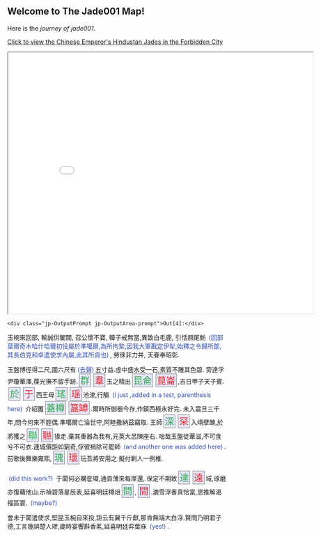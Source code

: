## Welcome to The Jade001 Map!

Here is the *journey of jade001*.

[Click to view the Chinese Emperor's Hindustan Jades in the Forbidden City](https://xgloria.github.io/theforbiddencity_test1/)

<iframe src="Jade001_SampleMap.html" height="600" width="700"></iframe>

<div class="jp-Cell-outputWrapper">


<div class="jp-OutputArea jp-Cell-outputArea">

<div class="jp-OutputArea-child">

    
    <div class="jp-OutputPrompt jp-OutputArea-prompt">Out[4]:</div>

<div class="jp-RenderedHTMLCommon jp-RenderedMarkdown jp-OutputArea-output jp-OutputArea-executeResult" data-mime-type="text/markdown">
    <p><style>                           
    span.delete {color: #32a852; 
                 background-color: lavender;
                 font-size: 150%; 
                 margin: 0 3px; 
                 border: 1px solid #808080; 
                 line-height: 1.5;
                 padding: 2px;}
    span.insert {color: #e02427;
                 background-color: lavender;
                 font-size: 150%; 
                 margin: 0 3px; 
                 border: 1px solid #808080; 
                 line-height: 1.5;
                 padding: 2px;}
    span.parenthesis {color: #324ea8;
                    font-size: 100%;
                    margin: 0 3px;}
    </style>玉椀來回部, 輸誠供闔閶, 召公懷不寶, 韓子戒無當,異致白毛鹿, 引恬頳尾魴 <span class="parenthesis">(回部葉爾奇木哈什哈爾初役屬於準噶爾,為所拘縶,因我大軍戡定伊犁,始釋之令歸所部,其長伯克和卓遣使求內屬,此其所貢也)</span>, 勞徠非力并, 天眷奉昭彰.</p>
<p>玉盤博徑得二尺,圍六尺有<span class="parenthesis">(去聲)</span>五寸益.虛中盛水受一石,素質不雕其色碧. 旁達孚尹瓊華澤,葆光撫不留手跡.<span class="delete">群</span><span class="insert">羣</span>玉之精出<span class="delete">昆侖</span><span class="insert">菎崙</span>,吉日甲子天子賓. <span class="delete">於</span><span class="insert">于</span>西王母<span class="delete">瑤</span><span class="insert">瑶</span>池津,行觴 <span class="parenthesis">(I just ,added in a test, parenthesis here)</span> 介紹簠<span class="delete">蓋樽</span><span class="insert">簋罇</span>.爾時所御器今存,作鎮西極永好完. 未入震旦三千年,問今何來不脛偶.準噶爾亡淪世守,阿睦撒納茲竊取. 王師<span class="delete">深</span><span class="insert">罙</span>入靖孽醜,於將獲之<span class="delete">聯</span><span class="insert">聮</span>猭走.棄其重器為我有,元英大呂陳座右. 咄哉玉盤徒華滋,不可食兮不可衣.連城價詎如窮奇,俘彼禍除可罷師 <span class="parenthesis">(and another one was added here)</span>. 前歌後舞樂雍熙,<span class="delete">瑰</span><span class="insert">瓌</span>玩吾將安用之.擬付剿人一例椎.</p>
<p><span class="parenthesis">(did this work?)</span> 于闐何必購奩環,通貢薄來每厚還,.保定不期致<span class="delete">達</span><span class="insert">遠</span>域,琢磨亦復藉他山.示禎碧落星辰表,延喜明廷樽俎<span class="delete">問</span>,<span class="insert">間</span>.漉雪浮香真恰當,思推解渴福區寰. <span class="parenthesis">(maybe?)</span></p>
<p>會未于闐遣使求,堅昆玉椀自來投,詎云有翼千斤獻,那肯無端大白浮.賢問乃明君子德,工言幾誤楚人璆,歲時宴饗斟香茗,延喜明廷弈葉庥 <span class="parenthesis">(yes!)</span>.</p>

</div>

</div>

</div>

</div>
